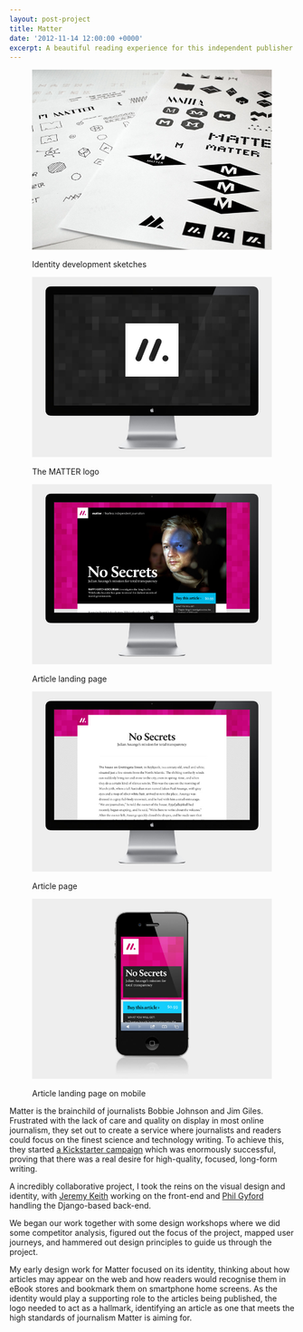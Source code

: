 ```yaml
---
layout: post-project
title: Matter
date: '2012-11-14 12:00:00 +0000'
excerpt: A beautiful reading experience for this independent publisher of unmissable journalism about science and technology.
---
```

<div class="slides">
    <figure>
        <img src="/assets/portfolio/matter/0.jpg" alt=""/>
        <figcaption>
            <p>Identity development sketches</p>
        </figcaption>
    </figure>
    <figure>
        <img src="/assets/portfolio/matter/1.jpg" alt=""/>
        <figcaption>
            <p>The MATTER logo</p>
        </figcaption>
    </figure>
    <figure>
        <img src="/assets/portfolio/matter/2.jpg" alt=""/>
        <figcaption>
            <p>Article landing page</p>
        </figcaption>
    </figure>
    <figure>
        <img src="/assets/portfolio/matter/3.jpg" alt=""/>
        <figcaption>
            <p>Article page</p>
        </figcaption>
    </figure>
    <figure>
        <img src="/assets/portfolio/matter/4.jpg" alt=""/>
        <figcaption>
            <p>Article landing page on mobile</p>
        </figcaption>
    </figure>
</div>

Matter is the brainchild of journalists Bobbie Johnson and Jim Giles. Frustrated with the lack of care and quality on display in most online journalism, they set out to create a service where journalists and readers could focus on the finest science and technology writing. To achieve this, they started [a Kickstarter campaign][1] which was enormously successful, proving that there was a real desire for high-quality, focused, long-form writing.

A incredibly collaborative project, I took the reins on the visual design and identity, with [Jeremy Keith][2] working on the front-end and [Phil Gyford][3] handling the Django-based back-end.

We began our work together with some design workshops where we did some competitor analysis, figured out the focus of the project, mapped user journeys, and hammered out design principles to guide us through the project.

My early design work for Matter focused on its identity, thinking about how articles may appear on the web and how readers would recognise them in eBook stores and bookmark them on smartphone home screens. As the identity would play a supporting role to the articles being published, the logo needed to act as a hallmark, identifying an article as one that meets the high standards of journalism Matter is aiming for.

[1]: http://www.kickstarter.com/projects/readmatter/matter
[2]: http://clearleft.com/is/jeremy-keith/
[3]: http://www.gyford.com/